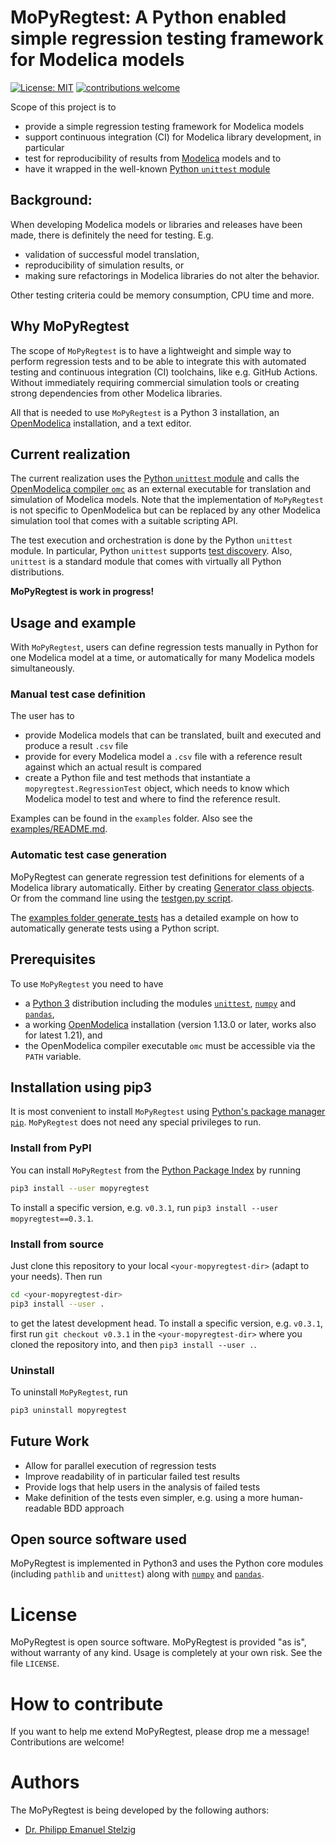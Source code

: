 # MoPyRegtest: A Python enabled simple regression testing framework for Modelica models

[![License: MIT](https://img.shields.io/badge/License-MIT-yellow.svg)](/LICENSE)
[![contributions welcome](https://img.shields.io/badge/contributions-welcome-brightgreen.svg?style=flat)](https://github.com/pstelzig/MoPyRegtest/issues)

Scope of this project is to 
* provide a simple regression testing framework for Modelica models
* support continuous integration (CI) for Modelica library development, in particular
* test for reproducibility of results from [Modelica](https://www.modelica.org/) models and to
* have it wrapped in the well-known [Python `unittest` module](https://docs.python.org/3/library/unittest.html)

## Background: 
When developing Modelica models or libraries and releases have been made, there is definitely the need for testing. E.g.
- validation of successful model translation,
- reproducibility of simulation results, or
- making sure refactorings in Modelica libraries do not alter the behavior.
 
Other testing criteria could be memory consumption, CPU time and more. 

## Why MoPyRegtest
The scope of `MoPyRegtest` is to have a lightweight and simple way to perform regression tests and to be able to integrate 
this with automated testing and continuous integration (CI) toolchains, like e.g. GitHub Actions. 
Without immediately requiring commercial simulation tools or creating strong dependencies from other Modelica libraries.

All that is needed to use `MoPyRegtest` is a Python 3 installation, an [OpenModelica](https://www.openmodelica.org/) installation, 
and a text editor. 

## Current realization
The current realization uses the [Python `unittest` module](https://docs.python.org/3/library/unittest.html) and calls the [OpenModelica compiler `omc`](https://openmodelica.org/) as an 
external executable for translation and simulation of Modelica models. Note that the implementation of `MoPyRegtest` is not 
specific to OpenModelica but can be replaced by any other Modelica simulation tool that comes with a suitable scripting API. 

The test execution and orchestration is done by the Python `unittest` module. In particular, Python `unittest` supports 
[test discovery](https://docs.python.org/3/library/unittest.html#test-discovery). 
Also, `unittest` is a standard module that comes with virtually all Python distributions. 

**MoPyRegtest is work in progress!**

## Usage and example
With `MoPyRegtest`, users can define regression tests manually in Python for one Modelica model at a time, 
or automatically for many Modelica models simultaneously.  

### Manual test case definition
The user has to
* provide Modelica models that can be translated, built and executed and produce a result `.csv` file
* provide for every Modelica model a `.csv` file with a reference result against which an actual result is compared
* create a Python file and test methods that instantiate a `mopyregtest.RegressionTest` object, 
  which needs to know which Modelica model to test and where to find the reference result. 

Examples can be found in the `examples` folder. Also see the [examples/README.md](/examples/README.md). 

### Automatic test case generation
MoPyRegtest can generate regression test definitions for elements of a Modelica library automatically. 
Either by creating [Generator class objects](/mopyregtest/generator.py). Or from the command line using the 
[testgen.py script](/tools/testgen.py). 

The [examples folder generate_tests](/examples/generate_tests) has a detailed example on how to automatically 
generate tests using a Python script.

## Prerequisites
To use `MoPyRegtest` you need to have
* a [Python 3](https://www.python.org/) distribution including the modules [`unittest`](https://docs.python.org/3/library/unittest.html), [`numpy`](https://numpy.org/) and [`pandas`](https://pandas.pydata.org/),
* a working [OpenModelica](https://www.openmodelica.org/) installation (version 1.13.0 or later, works also for latest 1.21), and 
* the OpenModelica compiler executable `omc` must be accessible via the `PATH` variable.

## Installation using pip3
It is most convenient to install `MoPyRegtest` using [Python's package manager `pip`](https://packaging.python.org/tutorials/installing-packages/).
`MoPyRegtest` does not need any special privileges to run. 

### Install from PyPI
You can install `MoPyRegtest` from the [Python Package Index](https://pypi.org/project/MoPyRegtest/) by running

```bash
pip3 install --user mopyregtest
```

To install a specific version, e.g. `v0.3.1`, run `pip3 install --user mopyregtest==0.3.1`. 

### Install from source
Just clone this repository to your local `<your-mopyregtest-dir>` (adapt to your needs). Then run

```bash
cd <your-mopyregtest-dir>
pip3 install --user .
```

to get the latest development head. To install a specific version, e.g. `v0.3.1`, first run `git checkout v0.3.1`
in the `<your-mopyregtest-dir>` where you cloned the repository into, and then `pip3 install --user .`. 

### Uninstall
To uninstall `MoPyRegtest`, run
```bash
pip3 uninstall mopyregtest
```

## Future Work
* Allow for parallel execution of regression tests
* Improve readability of in particular failed test results 
* Provide logs that help users in the analysis of failed tests
* Make definition of the tests even simpler, e.g. using a more human-readable BDD approach 

## Open source software used
MoPyRegtest is implemented in Python3 and uses the Python core modules (including `pathlib` and `unittest`) along with 
[`numpy`](https://numpy.org/) and [`pandas`](https://pandas.pydata.org/). 

# License
MoPyRegtest is open source software. MoPyRegtest is provided "as is", without warranty of any kind. 
Usage is completely at your own risk. See the file `LICENSE`. 

# How to contribute
If you want to help me extend MoPyRegtest, please drop me a message! Contributions are welcome!

# Authors
The MoPyRegtest is being developed by the following authors:
* [Dr. Philipp Emanuel Stelzig](https://github.com/pstelzig)


